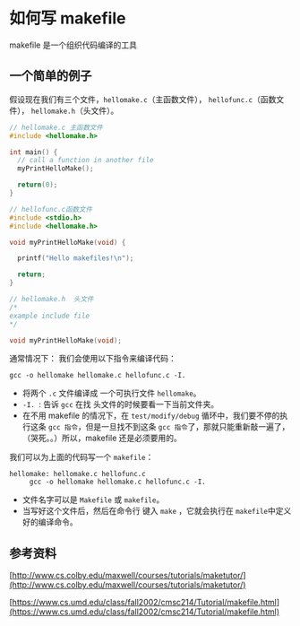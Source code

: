 # 如何写 makefile

makefile 是一个组织代码编译的工具



## 一个简单的例子

假设现在我们有三个文件，`hellomake.c`（主函数文件）， `hellofunc.c`（函数文件）， `hellomake.h`（头文件）。

```c++
// hellomake.c 主函数文件
#include <hellomake.h>

int main() {
  // call a function in another file
  myPrintHelloMake();

  return(0);
}
```



```c++
// hellofunc.c函数文件
#include <stdio.h>
#include <hellomake.h>

void myPrintHelloMake(void) {

  printf("Hello makefiles!\n");

  return;
}
```



```c++
// hellomake.h  头文件 
/*
example include file
*/

void myPrintHelloMake(void);
```



通常情况下： 我们会使用以下指令来编译代码：

```shell
gcc -o hellomake hellomake.c hellofunc.c -I.
```

* 将两个 `.c` 文件编译成 一个可执行文件 `hellomake`。
* `-I. `: 告诉 `gcc` 在找 头文件的时候要看一下当前文件夹。 
* 在不用 makefile 的情况下，在 `test/modify/debug` 循环中，我们要不停的执行这条 `gcc 指令`，但是一旦找不到这条 `gcc 指令`了，那就只能重新敲一遍了，（哭死。。）所以，makefile 还是必须要用的。



我们可以为上面的代码写一个 `makefile`：

```shell
hellomake: hellomake.c hellofunc.c
     gcc -o hellomake hellomake.c hellofunc.c -I.
```

* 文件名字可以是 `Makefile` 或 `makefile`。
* 当写好这个文件后，然后在命令行 键入 `make` ，它就会执行在 `makefile`中定义好的编译命令。





## 参考资料

[http://www.cs.colby.edu/maxwell/courses/tutorials/maketutor/](http://www.cs.colby.edu/maxwell/courses/tutorials/maketutor/)

[https://www.cs.umd.edu/class/fall2002/cmsc214/Tutorial/makefile.html](https://www.cs.umd.edu/class/fall2002/cmsc214/Tutorial/makefile.html) 